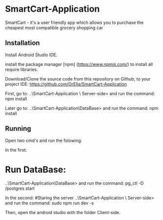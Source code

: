 # SmartCart-Application
SmartCart - it's a user friendly app which allows you to purchase the cheapest most compatible grocery shopping car

## Installation

Install Android Studio IDE.

install the package manager [npm] (https://www.npmjs.com/) to install
all require libraries.

Download/Clone the source code from this repository on Github,
to your project IDE:
https://github.com/OrElla/SmartCart-Application


First, go to:
..\SmartCart-Application \ Server-side> 
and run the command:
npm install


Later go to:
..\SmartCart-Application\DataBase> 
and run the command:
npm install


## Running 

Open two cmd's and run the folowing:

In the first:
# Run DataBase:
..\SmartCart-Application\DataBase> 
and run the command:
pg_ctl -D /postgres start

In the second:
#Staring the server
..\SmartCart-Application \ Server-side> 
and run the command:
sudo npm run dev -s


Then, open the android studio with the folder Client-side.

